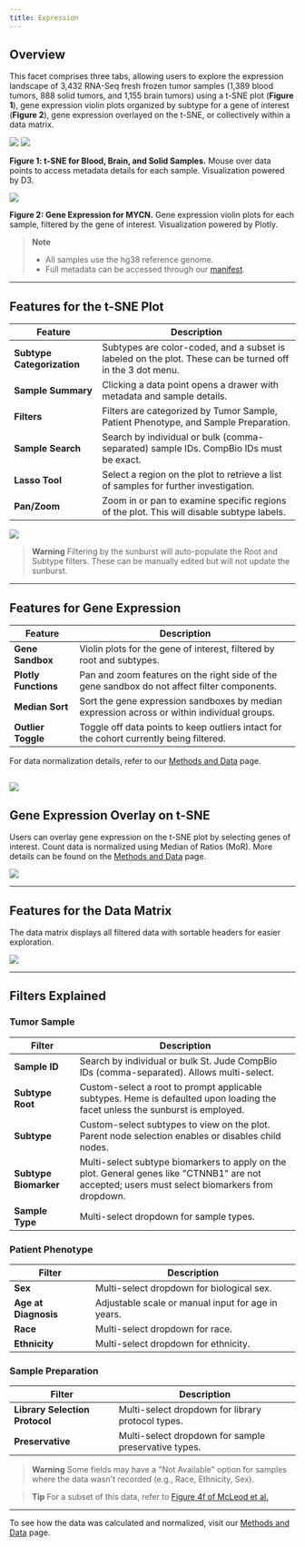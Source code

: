 ```yaml
---
title: Expression
---
```


## Overview

This facet comprises three tabs, allowing users to explore the expression landscape of 3,432 RNA-Seq fresh frozen tumor samples (1,389 blood tumors, 888 solid tumors, and 1,155 brain tumors) using a t-SNE plot (**Figure 1**), gene expression violin plots organized by subtype for a gene of interest (**Figure 2**), gene expression overlayed on the t-SNE, or collectively within a data matrix.

![](./expression-t-sne-initial-screen.png)
![](./expression-t-sne-sample-view.png)

**Figure 1: t-SNE for Blood, Brain, and Solid Samples.** Mouse over data points to access metadata details for each sample. Visualization powered by D3.

![](./expression-gene-violin-plots.png)

**Figure 2: Gene Expression for MYCN.** Gene expression violin plots for each sample, filtered by the gene of interest. Visualization powered by Plotly.

> **Note**
> - All samples use the hg38 reference genome.
> - Full metadata can be accessed through our [manifest](https://platform.stjude.cloud/api/v1/manifest).

---

## Features for the t-SNE Plot

| Feature             | Description                                                                                                               |
|---------------------|---------------------------------------------------------------------------------------------------------------------------|
| **Subtype Categorization** | Subtypes are color-coded, and a subset is labeled on the plot. These can be turned off in the 3 dot menu.          |
| **Sample Summary**   | Clicking a data point opens a drawer with metadata and sample details.                                                    |
| **Filters**          | Filters are categorized by Tumor Sample, Patient Phenotype, and Sample Preparation.                                        |
| **Sample Search**    | Search by individual or bulk (comma-separated) sample IDs. CompBio IDs must be exact.                                      |
| **Lasso Tool**       | Select a region on the plot to retrieve a list of samples for further investigation.                                       |
| **Pan/Zoom**         | Zoom in or pan to examine specific regions of the plot. This will disable subtype labels.                                 |

![](./expression-t-sne-features-overview.gif)

> **Warning**
> Filtering by the sunburst will auto-populate the Root and Subtype filters. These can be manually edited but will not update the sunburst.

---

## Features for Gene Expression

| Feature                   | Description                                                                                                         |
|----------------------------|---------------------------------------------------------------------------------------------------------------------|
| **Gene Sandbox**           | Violin plots for the gene of interest, filtered by root and subtypes.                                                |
| **Plotly Functions**       | Pan and zoom features on the right side of the gene sandbox do not affect filter components.                         |
| **Median Sort**            | Sort the gene expression sandboxes by median expression across or within individual groups.                          |
| **Outlier Toggle**         | Toggle off data points to keep outliers intact for the cohort currently being filtered.                              |

For data normalization details, refer to our [Methods and Data](https://university.stjude.cloud/docs/pecan/methods-data/) page.

![](./expression-violin-plots.gif)
---

## Gene Expression Overlay on t-SNE

Users can overlay gene expression on the t-SNE plot by selecting genes of interest. Count data is normalized using Median of Ratios (MoR). More details can be found on the [Methods and Data](https://university.stjude.cloud/docs/pecan/methods-data/) page.

![](./expression-gene-expression-toggle.gif)

---

## Features for the Data Matrix

The data matrix displays all filtered data with sortable headers for easier exploration.

![](./expression-data-sortable-columns.gif)

---

## Filters Explained

### Tumor Sample

| Filter                 | Description                                                                                                                                      |
|------------------------|--------------------------------------------------------------------------------------------------------------------------------------------------|
| **Sample ID**           | Search by individual or bulk St. Jude CompBio IDs (comma-separated). Allows multi-select.                                                       |
| **Subtype Root**        | Custom-select a root to prompt applicable subtypes. Heme is defaulted upon loading the facet unless the sunburst is employed.                   |
| **Subtype**             | Custom-select subtypes to view on the plot. Parent node selection enables or disables child nodes.                                               |
| **Subtype Biomarker**   | Multi-select subtype biomarkers to apply on the plot. General genes like "CTNNB1" are not accepted; users must select biomarkers from dropdown. |
| **Sample Type**         | Multi-select dropdown for sample types.                                                                                                         |

### Patient Phenotype

| Filter                | Description                                                                 |
|-----------------------|-----------------------------------------------------------------------------|
| **Sex**               | Multi-select dropdown for biological sex.                                   |
| **Age at Diagnosis**   | Adjustable scale or manual input for age in years.                         |
| **Race**              | Multi-select dropdown for race.                                             |
| **Ethnicity**         | Multi-select dropdown for ethnicity.                                        |

### Sample Preparation

| Filter                        | Description                                |
|-------------------------------|--------------------------------------------|
| **Library Selection Protocol** | Multi-select dropdown for library protocol types.  |
| **Preservative**               | Multi-select dropdown for sample preservative types. |

> **Warning**
> Some fields may have a "Not Available" option for samples where the data wasn't recorded (e.g., Race, Ethnicity, Sex).

> **Tip**
> For a subset of this data, refer to [Figure 4f of McLeod et al.](https://cancerdiscovery.aacrjournals.org/content/11/5/1082.long)

---

To see how the data was calculated and normalized, visit our [Methods and Data](https://university.stjude.cloud/docs/pecan/methods-data/) page.
